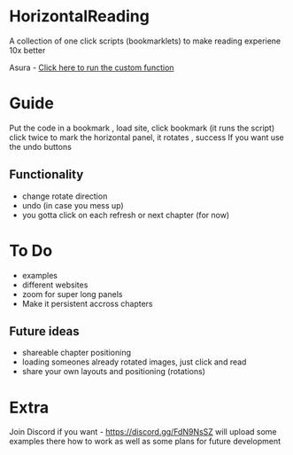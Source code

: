 # HorizontalReading
A collection of one click scripts (bookmarklets) to make reading experiene 10x better

Asura - 
[Click here to run the custom function](javascript:(function()%7Blet%20appendedCanvases%20%3D%20%5B%5D%3B%20%0Alet%20rotationDirection%20%3D%20'clockwise'%3B%20%0A%0Afunction%20doImages()%20%7B%0A%20%20const%20upperImage%20%3D%20selection.upper.image%3B%0A%20%20const%20lowerImage%20%3D%20selection.lower.image%3B%0A%0A%20%20if%20(!upperImage.complete%20%7C%7C%20!lowerImage.complete)%20%7B%0A%20%20%20%20console.error(%22One%20or%20both%20images%20are%20not%20fully%20loaded.%22)%3B%0A%20%20%20%20return%3B%0A%20%20%7D%0A%0A%20%20const%20upperPageNum%20%3D%20selection.upper.pageNumber%3B%0A%20%20const%20lowerPageNum%20%3D%20selection.lower.pageNumber%3B%0A%0A%20%20const%20canvas%20%3D%20document.createElement('canvas')%3B%0A%20%20const%20ctx%20%3D%20canvas.getContext('2d')%3B%0A%0A%20%20let%20totalWidth%20%3D%200%3B%0A%20%20let%20totalHeight%20%3D%200%3B%0A%0A%20%20const%20fullWidth%20%3D%20window.outerWidth%3B%0A%0A%20%20scaleFactor%20%3D%201%0A%0A%20%20if%20(upperPageNum%20%3D%3D%3D%20lowerPageNum)%20%7B%0A%0A%20%20%20%20const%20img%20%3D%20selection.upper.image%3B%0A%20%20%20%20imageWidth%20%3D%20img.width%3B%0A%20%20%20%20imageHeight%20%3D%20selection.lower.y%20-%20selection.upper.y%20%0A%0A%20%20%20%20totalWidth%20%3D%20imageWidth%3B%0A%20%20%20%20totalHeight%20%3D%20imageHeight%3B%0A%0A%20%20%20%20if%20(totalHeight%20%3E%20fullWidth)%20%7B%0A%20%20%20%20%20%20%20%20%20%20scaleFactor%20%3D%20fullWidth%20%2F%20totalHeight%3B%0A%20%20%20%20%20%20%20%20%20%20totalHeight%20%3D%20totalHeight%20*%20scaleFactor%3B%20%0A%20%20%20%20%20%20%20%20%20%20totalWidth%20%3D%20%20totalWidth%20%20*%20scaleFactor%3B%0A%20%20%20%20%7D%20%0A%0A%20%20%20%20canvas.width%20%3D%20totalWidth%3B%0A%20%20%20%20canvas.height%20%3D%20totalHeight%3B%0A%0A%20%20%20%20ctx.drawImage(img%2C%200%2C%20selection.upper.y%2C%20imageWidth%2C%20imageHeight%2C%200%2C%200%2C%20imageWidth%20*%20scaleFactor%20%2C%20imageHeight%20*%20scaleFactor)%3B%0A%0A%20%20%7D%0A%0A%20%20else%20%7B%0A%0A%20%20%20%20const%20startPage%20%3D%20upperPageNum%3B%0A%20%20%20%20const%20endPage%20%3D%20%20%20lowerPageNum%3B%0A%0A%20%20%20%20totalWidth%20%3D%20Math.max(upperImage.width%2C%20lowerImage.width)%3B%0A%0A%20%20%20%20const%20s_height%20%3D%20upperImage.height%20-%20selection.upper.y%0A%20%20%20%20totalHeight%20%3D%20s_height%20%0A%0A%20%20%20%20const%20lower_s_height%20%3D%20selection.lower.y%3B%0A%20%20%20%20totalHeight%20%2B%3D%20lower_s_height%0A%0A%20%20%20%20if%20(totalHeight%20%3E%20fullWidth)%20%7B%0A%20%20%20%20%20%20%20%20%20%20scaleFactor%20%3D%20fullWidth%20%2F%20totalHeight%3B%0A%20%20%20%20%20%20%20%20%20%20totalHeight%20%3D%20totalHeight%20*%20scaleFactor%3B%20%0A%20%20%20%20%20%20%20%20%20%20totalWidth%20%3D%20%20totalWidth%20%20*%20scaleFactor%3B%0A%20%20%20%20%20%20%20%20%7D%20%0A%0A%20%20%20%20canvas.width%20%3D%20totalWidth%3B%0A%20%20%20%20canvas.height%20%3D%20totalHeight%3B%0A%0A%20%20%20%20ctx.drawImage(upperImage%2C%200%2C%20selection.upper.y%2C%20upperImage.width%2C%20s_height%2C%200%2C%200%2C%20upperImage.width%20*%20scaleFactor%2C%20s_height%20*%20scaleFactor)%3B%0A%0A%20%20%20%20let%20currentYPosition%20%3D%20s_height%20*%20scaleFactor%3B%20%0A%0A%20%20%20%20ctx.drawImage(lowerImage%2C%200%2C%200%2C%20upperImage.width%2C%20lower_s_height%2C%200%2C%20currentYPosition%2C%20upperImage.width%20*%20scaleFactor%2C%20lower_s_height%20*%20scaleFactor)%3B%0A%0A%20%20%7D%0A%0A%20%20const%20rotatedCanvas%20%3D%20document.createElement('canvas')%3B%0A%20%20const%20rotatedCtx%20%3D%20rotatedCanvas.getContext('2d')%3B%0A%0A%20%20rotatedCanvas.width%20%3D%20totalHeight%3B%20%20%0A%20%20rotatedCanvas.height%20%3D%20totalWidth%3B%20%20%0A%0A%20%20rotatedCtx.translate(rotatedCanvas.width%20%2F%202%2C%20rotatedCanvas.height%20%2F%202)%3B%20%20%0A%0A%20%20%20%20if%20(rotationDirection%20%3D%3D%3D%20'clockwise')%20%7B%0A%20%20%20%20%20%20%20%20rotatedCtx.rotate(Math.PI%20%2F%202)%3B%20%20%0A%20%20%20%20%7D%20else%20%7B%0A%20%20%20%20%20%20%20%20rotatedCtx.rotate(-Math.PI%20%2F%202)%3B%20%20%0A%20%20%20%20%7D%20%0A%0A%20%20rotatedCtx.drawImage(canvas%2C%20-canvas.width%20%2F%202%2C%20-canvas.height%20%2F%202)%3B%0A%0A%20%20rotatedCanvas.style.position%20%3D%20'absolute'%3B%20%20%0A%0A%20%20let%20centerX%20%3D%20(fullWidth%20-%20rotatedCanvas.width)%20%2F%202%3B%0A%0A%20%20rotatedCanvas.style.left%20%3D%20%60%24%7BcenterX%7Dpx%60%3B%0A%0A%20%20let%20positionOffset%20%3D%20selection.lower.y%20%3B%0A%0A%20%20rotatedCanvas.style.top%20%3D%20%60%24%7BlowerImage.offsetTop%20%2B%20positionOffset%20-%20(rotatedCanvas.height)%7Dpx%60%3B%20%20%20%0A%0A%20%20rotatedCanvas.style.zIndex%20%3D%20'100'%3B%20%20%0A%0A%20%20document.body.appendChild(rotatedCanvas)%3B%20%20%0A%20%20appendedCanvases.push(rotatedCanvas)%3B%0A%0A%20%20rotatedCanvas.style.marginTop%20%3D%20'20px'%3B%0A%20%20rotatedCanvas.style.border%20%3D%20'1px%20solid%20%23000'%3B%20%0A%20%20rotatedCanvas.style.overflowX%20%3D%20%22scroll%22%3B%20%0A%20%20rotatedCanvas.style.whiteSpace%20%3D%20%22nowrap%22%3B%20%0A%0A%20%20console.log('Canvas%20rendered.')%3B%0A%7D%0A%0Aselection%20%3D%20%7B%0A%20%20%20%20%20%20%20%20upper%3A%20null%2C%0A%20%20%20%20%20%20%20%20lower%3A%20null%2C%0A%20%20%20%20%7D%3B%0A%0Afunction%20start()%20%7B%0A%0A%20%20%20%20function%20selectRegion(event)%20%7B%0A%20%20%20%20%20%20%20%20const%20img%20%3D%20event.target%3B%20%0A%20%20%20%20%20%20%20%20const%20imageHeight%20%3D%20img.naturalHeight%3B%0A%20%20%20%20%20%20%20%20const%20rect%20%3D%20img.getBoundingClientRect()%3B%0A%20%20%20%20%20%20%20%20const%20imgNumber%20%3D%20img.alt.match(%2F%5Cd%2B%2F)%5B0%5D%3B%0A%0A%20%20%20%20%20%20%20%20const%20yOffset%20%3D%20event.clientY%20-%20rect.top%3B%20%20%0A%0A%20%20%20%20%20%20%20%20if%20(!selection.upper)%20%7B%0A%0A%20%20%20%20%20%20%20%20%20%20%20%20selection.upper%20%3D%20%7B%20image%3Aimg%2C%20pageNumber%3A%20imgNumber%2C%20y%3A%20yOffset%2C%20height%3A%20imageHeight%20%7D%3B%0A%20%20%20%20%20%20%20%20%7D%20else%0A%20%20%20%20%20%20%20%20if%20(!selection.lower)%20%7B%0A%20%20%20%20%20%20%20%20%20%20%20%20selection.lower%20%3D%20%7B%20image%3Aimg%2C%20pageNumber%3A%20imgNumber%2C%20y%3A%20yOffset%2C%20height%3A%20imageHeight%20%7D%3B%0A%20%20%20%20%20%20%20%20%20%20%20%20if%20(selection.lower.pageNumber%20%3C%20selection.upper.pageNumber%20%7C%7C%20(selection.lower.pageNumber%20%3D%3D%3D%20selection.upper.pageNumber%20%26%26%20selection.lower.y%20%3C%20selection.upper.y))%20%7B%0A%0A%20%20%20%20%20%20%20%20%20%20%20%20%20%20%20%20const%20temp%20%3D%20selection.upper%3B%0A%20%20%20%20%20%20%20%20%20%20%20%20%20%20%20%20selection.upper%20%3D%20selection.lower%3B%0A%20%20%20%20%20%20%20%20%20%20%20%20%20%20%20%20selection.lower%20%3D%20temp%3B%0A%20%20%20%20%20%20%20%20%20%20%20%20%7D%0A%0A%20%20%20%20%20%20%20%20%20%20%20%20doImages()%3B%0A%0A%20%20%20%20%20%20%20%20%20%20%20%20selection%20%3D%20%7B%20upper%3A%20null%2C%20lower%3A%20null%20%7D%3B%0A%20%20%20%20%20%20%20%20%7D%0A%20%20%20%20%7D%0A%0A%20%20%20%20function%20initSelection()%20%7B%0A%0A%20%20%20%20%20%20%20%20const%20images%20%3D%20document.querySelectorAll('div.w-full.mx-auto.center%20img')%3B%0A%0A%20%20%20%20%20%20%20%20images.forEach(img%20%3D%3E%20%7B%0A%20%20%20%20%20%20%20%20%20%20%20%20img.removeEventListener('click'%2C%20selectRegion)%3B%20%0A%20%20%20%20%20%20%20%20%20%20%20%20img.addEventListener('click'%2C%20selectRegion%20)%3B%0A%20%20%20%20%20%20%20%20%7D)%3B%0A%0A%20%20%20%20%7D%0A%0A%20%20%20%20initSelection()%3B%0A%0A%20%20%20%20function%20undo()%20%7B%0A%20%20%20%20%20%20if%20(appendedCanvases.length%20%3E%200)%20%7B%0A%20%20%20%20%20%20%20%20const%20lastCanvas%20%3D%20appendedCanvases.pop()%3B%20%20%0A%20%20%20%20%20%20%20%20document.body.removeChild(lastCanvas)%3B%20%20%0A%20%20%20%20%20%20%7D%0A%20%20%20%20%7D%0A%0A%20%20%20%20function%20toggleRotationDirection()%20%7B%0A%20%20%20%20%20%20%20%20rotationDirection%20%3D%20(rotationDirection%20%3D%3D%3D%20'clockwise')%20%3F%20'counterclockwise'%20%3A%20'clockwise'%3B%0A%20%20%20%20%20%20%20%20if%20(rotationDirection%20%3D%3D%3D%20'clockwise')%20%7B%0A%20%20%20%20%20%20%20%20rotateButton.textContent%20%3D%20'Toggle%20Rotation%20Direction%20%E2%86%BB'%3B%0A%20%20%20%20%20%20%20%20%7D%20else%20%7B%0A%20%20%20%20%20%20%20%20%20%20%20%20rotateButton.textContent%20%3D%20'Toggle%20Rotation%20Direction%20%E2%86%BA'%3B%0A%20%20%20%20%20%20%20%20%7D%0A%20%20%20%20%7D%0A%0A%20%20%20%20let%20buttonContainer%20%3D%20document.createElement('div')%3B%0A%20%20%20%20buttonContainer.style.position%20%3D%20'fixed'%3B%0A%20%20%20%20buttonContainer.style.left%20%3D%20'20px'%3B%0A%20%20%20%20buttonContainer.style.bottom%20%3D%20'20px'%3B%0A%20%20%20%20buttonContainer.style.zIndex%20%3D%20'9999'%3B%20%20%0A%20%20%20%20buttonContainer.style.display%20%3D%20'flex'%3B%0A%20%20%20%20buttonContainer.style.flexDirection%20%3D%20'column'%3B%0A%20%20%20%20buttonContainer.style.alignItems%20%3D%20'flex-start'%3B%20%20%0A%20%20%20%20buttonContainer.style.gap%20%3D%20'15px'%3B%20%20%0A%0A%20%20%20%20let%20githubButton%20%3D%20document.createElement('button')%3B%0A%20%20%20%20githubButton.textContent%20%3D%20'GitHub'%3B%0A%20%20%20%20githubButton.style.padding%20%3D%20'12px%2024px'%3B%0A%20%20%20%20githubButton.style.backgroundColor%20%3D%20'%2324292f'%3B%20%20%0A%20%20%20%20githubButton.style.color%20%3D%20'%23fff'%3B%0A%20%20%20%20githubButton.style.border%20%3D%20'none'%3B%0A%20%20%20%20githubButton.style.borderRadius%20%3D%20'8px'%3B%0A%20%20%20%20githubButton.style.fontSize%20%3D%20'16px'%3B%0A%20%20%20%20githubButton.style.fontWeight%20%3D%20'bold'%3B%0A%20%20%20%20githubButton.style.cursor%20%3D%20'pointer'%3B%0A%20%20%20%20githubButton.style.boxShadow%20%3D%20'0%204px%206px%20rgba(0%2C%200%2C%200%2C%200.1)'%3B%0A%20%20%20%20githubButton.onclick%20%3D%20function()%20%7B%0A%20%20%20%20%20%20%20%20window.open('https%3A%2F%2Fgithub.com%2FHorizontalEnjoyer%2FHorizontalReading'%2C%20'_blank')%3B%0A%20%20%20%20%7D%3B%0A%0A%20%20%20%20let%20discordButton%20%3D%20document.createElement('button')%3B%0A%20%20%20%20discordButton.textContent%20%3D%20'Discord'%3B%0A%20%20%20%20discordButton.style.padding%20%3D%20'12px%2024px'%3B%0A%20%20%20%20discordButton.style.backgroundColor%20%3D%20'%237289da'%3B%20%20%0A%20%20%20%20discordButton.style.color%20%3D%20'%23fff'%3B%0A%20%20%20%20discordButton.style.border%20%3D%20'none'%3B%0A%20%20%20%20discordButton.style.borderRadius%20%3D%20'8px'%3B%0A%20%20%20%20discordButton.style.fontSize%20%3D%20'16px'%3B%0A%20%20%20%20discordButton.style.fontWeight%20%3D%20'bold'%3B%0A%20%20%20%20discordButton.style.cursor%20%3D%20'pointer'%3B%0A%20%20%20%20discordButton.style.boxShadow%20%3D%20'0%204px%206px%20rgba(0%2C%200%2C%200%2C%200.1)'%3B%0A%20%20%20%20discordButton.onclick%20%3D%20function()%20%7B%0A%20%20%20%20%20%20%20%20window.open('https%3A%2F%2Fdiscord.gg%2FFdN9NsSZ'%2C%20'_blank')%3B%0A%20%20%20%20%7D%3B%0A%0A%20%20%20%20let%20undoButton%20%3D%20document.createElement('button')%3B%0A%20%20%20%20undoButton.textContent%20%3D%20'Undo%20%E2%86%A9'%3B%0A%20%20%20%20undoButton.style.padding%20%3D%20'12px%2024px'%3B%0A%20%20%20%20undoButton.style.backgroundColor%20%3D%20'%23007bff'%3B%20%20%0A%20%20%20%20undoButton.style.color%20%3D%20'%23fff'%3B%0A%20%20%20%20undoButton.style.border%20%3D%20'none'%3B%0A%20%20%20%20undoButton.style.borderRadius%20%3D%20'8px'%3B%0A%20%20%20%20undoButton.style.fontSize%20%3D%20'16px'%3B%0A%20%20%20%20undoButton.style.fontWeight%20%3D%20'bold'%3B%0A%20%20%20%20undoButton.style.cursor%20%3D%20'pointer'%3B%0A%20%20%20%20undoButton.style.boxShadow%20%3D%20'0%204px%206px%20rgba(0%2C%200%2C%200%2C%200.1)'%3B%0A%20%20%20%20undoButton.onclick%20%3D%20undo%3B%0A%0A%20%20%20%20let%20rotateButton%20%3D%20document.createElement('button')%3B%0A%20%20%20%20rotateButton.textContent%20%3D%20'Toggle%20Rotation%20Direction'%3B%0A%20%20%20%20rotateButton.style.padding%20%3D%20'12px%2024px'%3B%0A%20%20%20%20rotateButton.style.backgroundColor%20%3D%20'%2328a745'%3B%20%0A%20%20%20%20rotateButton.style.color%20%3D%20'%23fff'%3B%0A%20%20%20%20rotateButton.style.border%20%3D%20'none'%3B%0A%20%20%20%20rotateButton.style.borderRadius%20%3D%20'8px'%3B%0A%20%20%20%20rotateButton.style.fontSize%20%3D%20'16px'%3B%0A%20%20%20%20rotateButton.style.cursor%20%3D%20'pointer'%3B%0A%20%20%20%20rotateButton.onclick%20%3D%20toggleRotationDirection%3B%0A%0A%20%20%20%20buttonContainer.appendChild(githubButton)%3B%0A%20%20%20%20buttonContainer.appendChild(discordButton)%3B%0A%20%20%20%20buttonContainer.appendChild(undoButton)%3B%0A%20%20%20%20buttonContainer.appendChild(rotateButton)%3B%0A%0A%20%20%20%20document.body.appendChild(buttonContainer)%3B%0A%7D%0A%0Astart()%7D)()%3B)

# Guide
Put the code in a bookmark , load site, click bookmark (it runs the script) 
click twice to mark the horizontal panel, it rotates , success 
If you want use the undo buttons

## Functionality
- change rotate direction
- undo (in case you mess up)
- you gotta click on each refresh or next chapter (for now)


# To Do 
 - examples
 - different websites
 - zoom for super long panels
 - Make it persistent accross chapters

## Future ideas
 - shareable chapter positioning
 - loading someones already rotated images, just click and read
 - share your own layouts and positioning (rotations) 


# Extra

Join Discord if you want - https://discord.gg/FdN9NsSZ 
 will upload some examples there how to work
 as well as some plans for future development
